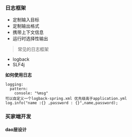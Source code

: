 ### 日志框架
- 定制输入目标
- 定制输出格式
- 携带上下文信息
- 运行时选择性输出

> 常见的日志框架
- logback
- SLF4j

**如何使用日志**

```
logging:
  pattern:
    console: "%msg"
可以自定义一个logback-spring.xml 优先级高于application.yml
log.info("name :{} ,password : {}",name,password);

```
### 买家端开发 
#### dao层设计

